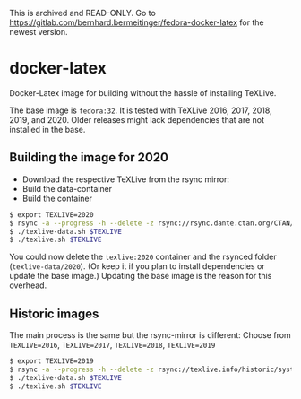 This is archived and READ-ONLY. Go to https://gitlab.com/bernhard.bermeitinger/fedora-docker-latex for the newest version.


# docker-latex
Docker-Latex image for building without the hassle of installing TeXLive.

The base image is `fedora:32`. It is tested with TeXLive 2016, 2017, 2018, 2019, and 2020. Older releases might lack dependencies that are not installed in the base.

## Building the image for 2020

- Download the respective TeXLive from the rsync mirror:
- Build the data-container
- Build the container

```bash
$ export TEXLIVE=2020
$ rsync -a --progress -h --delete -z rsync://rsync.dante.ctan.org/CTAN/systems/texlive/tlnet/ texlive-data/$TEXLIVE
$ ./texlive-data.sh $TEXLIVE
$ ./texlive.sh $TEXLIVE
```

You could now delete the `texlive:2020` container and the rsynced folder (`texlive-data/2020`). (Or keep it if you plan to install dependencies or update the base image.) Updating the base image is the reason for this overhead.

## Historic images
The main process is the same but the rsync-mirror is different:
Choose from `TEXLIVE=2016`, `TEXLIVE=2017`, `TEXLIVE=2018`, `TEXLIVE=2019`
```bash
$ export TEXLIVE=2019
$ rsync -a --progress -h --delete -z rsync://texlive.info/historic/systems/texlive/$TEXLIVE/tlnet-final/ texlive-data/$TEXLIVE
$ ./texlive-data.sh $TEXLIVE
$ ./texlive.sh $TEXLIVE
```

